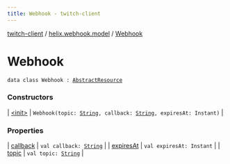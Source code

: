 ```yaml
---
title: Webhook - twitch-client
---
```


[twitch-client](../../index.html) / [helix.webhook.model](../index.html) / [Webhook](./index.html)

# Webhook

`data class Webhook : `[`AbstractResource`](../../helix.http.model/-abstract-resource/index.html)

### Constructors

| [&lt;init&gt;](-init-.html) | `Webhook(topic: `[`String`](https://kotlinlang.org/api/latest/jvm/stdlib/kotlin/-string/index.html)`, callback: `[`String`](https://kotlinlang.org/api/latest/jvm/stdlib/kotlin/-string/index.html)`, expiresAt: Instant)` |

### Properties

| [callback](callback.html) | `val callback: `[`String`](https://kotlinlang.org/api/latest/jvm/stdlib/kotlin/-string/index.html) |
| [expiresAt](expires-at.html) | `val expiresAt: Instant` |
| [topic](topic.html) | `val topic: `[`String`](https://kotlinlang.org/api/latest/jvm/stdlib/kotlin/-string/index.html) |

